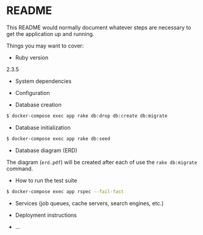 # README

This README would normally document whatever steps are necessary to get the
application up and running.

Things you may want to cover:

* Ruby version

2.3.5

* System dependencies

* Configuration

* Database creation

```bash
$ docker-compose exec app rake db:drop db:create db:migrate
```

* Database initialization

```bash
$ docker-compose exec app rake db:seed
```

* Database diagram (ERD)

The diagram (`erd.pdf`) will be created after each of use the `rake db:migrate` command.

* How to run the test suite

```bash
$ docker-compose exec app rspec --fail-fast
```

* Services (job queues, cache servers, search engines, etc.)

* Deployment instructions

* ...
